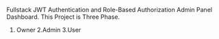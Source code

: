  Fullstack JWT Authentication and Role-Based Authorization Admin Panel Dashboard.
This Project is Three Phase.
1. Owner
2.Admin
3.User


 
 
